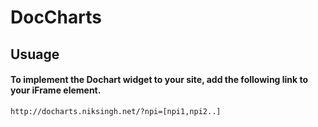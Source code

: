 # DocCharts
## Usuage
#### To implement the Dochart widget to your site, add the following link to your iFrame element. 
`http://docharts.niksingh.net/?npi=[npi1,npi2..]`